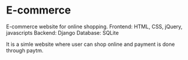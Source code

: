 # E-commerce
E-commerce website for online shopping.
Frontend: HTML, CSS, jQuery, javascripts
Backend: Django
Database: SQLite

It is a simle website where user can shop online and payment is done through paytm.
